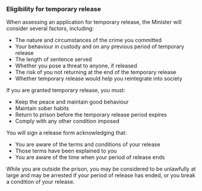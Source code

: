 ###  Eligibility for temporary release

When assessing an application for temporary release, the Minister will
consider several factors, including:

  * The nature and circumstances of the crime you committed 
  * Your behaviour in custody and on any previous period of temporary release 
  * The length of sentence served 
  * Whether you pose a threat to anyone, if released 
  * The risk of you not returning at the end of the temporary release 
  * Whether temporary release would help you reintegrate into society 

If you are granted temporary release, you must:

  * Keep the peace and maintain good behaviour 
  * Maintain sober habits 
  * Return to prison before the temporary release period expires 
  * Comply with any other condition imposed 

You will sign a release form acknowledging that:

  * You are aware of the terms and conditions of your release 
  * Those terms have been explained to you 
  * You are aware of the time when your period of release ends 

While you are outside the prison, you may be considered to be unlawfully at
large and may be arrested if your period of release has ended, or you break a
condition of your release.
